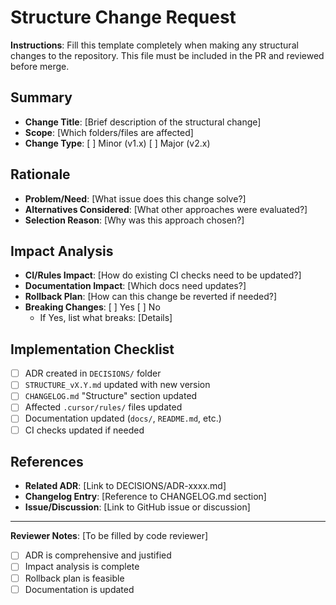 # Structure Change Request

**Instructions**: Fill this template completely when making any structural changes to the repository. This file must be included in the PR and reviewed before merge.

## Summary

- **Change Title**: [Brief description of the structural change]
- **Scope**: [Which folders/files are affected]
- **Change Type**: [ ] Minor (v1.x) [ ] Major (v2.x)

## Rationale

- **Problem/Need**: [What issue does this change solve?]
- **Alternatives Considered**: [What other approaches were evaluated?]
- **Selection Reason**: [Why was this approach chosen?]

## Impact Analysis

- **CI/Rules Impact**: [How do existing CI checks need to be updated?]
- **Documentation Impact**: [Which docs need updates?]
- **Rollback Plan**: [How can this change be reverted if needed?]
- **Breaking Changes**: [ ] Yes [ ] No
  - If Yes, list what breaks: [Details]

## Implementation Checklist

- [ ] ADR created in `DECISIONS/` folder
- [ ] `STRUCTURE_vX.Y.md` updated with new version
- [ ] `CHANGELOG.md` "Structure" section updated
- [ ] Affected `.cursor/rules/` files updated
- [ ] Documentation updated (`docs/`, `README.md`, etc.)
- [ ] CI checks updated if needed

## References

- **Related ADR**: [Link to DECISIONS/ADR-xxxx.md]
- **Changelog Entry**: [Reference to CHANGELOG.md section]
- **Issue/Discussion**: [Link to GitHub issue or discussion]

---

**Reviewer Notes**: [To be filled by code reviewer]
- [ ] ADR is comprehensive and justified
- [ ] Impact analysis is complete
- [ ] Rollback plan is feasible
- [ ] Documentation is updated
